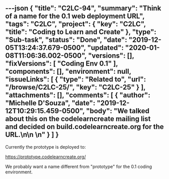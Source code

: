 ---json
{
  "title": "C2LC-94",
  "summary": "Think of a name for the 0.1 web deployment URL",
  "tags": "C2LC",
  "project": {
    "key": "C2LC",
    "title": "Coding to Learn and Create"
  },
  "type": "Sub-task",
  "status": "Done",
  "date": "2019-12-05T13:24:37.679-0500",
  "updated": "2020-01-08T11:06:36.002-0500",
  "versions": [],
  "fixVersions": [
    "Coding Env 0.1"
  ],
  "components": [],
  "environment": null,
  "issueLinks": [
    {
      "type": "Related to",
      "url": "/browse/C2LC-25/",
      "key": "C2LC-25"
    }
  ],
  "attachments": [],
  "comments": [
    {
      "author": "Michelle D'Souza",
      "date": "2019-12-12T10:29:15.459-0500",
      "body": "We talked about this on the codelearncreate mailing list and decided on build.codelearncreate.org for the URL.\n\n \n"
    }
  ]
}
---
Currently the prototype is deployed to:

<https://prototype.codelearncreate.org/>

We probably want a name different from "prototype" for the 0.1 coding environment.

        